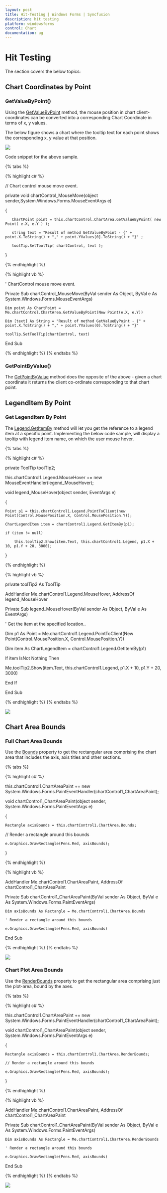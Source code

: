 ```yaml
---
layout: post
title: Hit-Testing | Windows Forms | Syncfusion
description: hit testing
platform: windowsforms
control: Chart
documentation: ug
---
```


# Hit Testing

The section covers the below topics:

## Chart Coordinates by Point

### GetValueByPoint()

Using the [GetValueByPoint](https://help.syncfusion.com/cr/cref_files/windowsforms/chart/Syncfusion.Chart.Base~Syncfusion.Windows.Forms.Chart.ChartArea~GetValueByPoint.html) method, the mouse position in chart client-coordinates can be converted into a corresponding Chart Coordinate in terms of x, y values.

The below figure shows a chart where the tooltip text for each point shows the corresponding x, y value at that position. 

![](Hit-Testing_images/Hit-Testing_img1.jpeg)

Code snippet for the above sample.

{% tabs %}  

{% highlight c# %}

// Chart control mouse move event.

private void chartControl_MouseMove(object sender,System.Windows.Forms.MouseEventArgs e)  

{

       ChartPoint point = this.chartControl.ChartArea.GetValueByPoint( new Point( e.X, e.Y ) );

       string text = "Result of method GetValueByPoint - {" + point.X.ToString() + "," + point.YValues[0].ToString() + "}" ;

       toolTip.SetToolTip( chartControl, text );

}

{% endhighlight %}

{% highlight vb %}

' ChartControl mouse move event.

Private Sub chartControl_MouseMove(ByVal sender As Object, ByVal e As System.Windows.Forms.MouseEventArgs)

    Dim point As ChartPoint = Me.chartControl.ChartArea.GetValueByPoint(New Point(e.X, e.Y))

    Dim [text] As String = "Result of method GetValueByPoint - {" + point.X.ToString() + "," + point.YValues(0).ToString() + "}" 

    toolTip.SetToolTip(chartControl, text)

End Sub

{% endhighlight %}
{% endtabs %}

### GetPointByValue()

The [GetPointByValue](https://help.syncfusion.com/cr/cref_files/windowsforms/chart/Syncfusion.Chart.Base~Syncfusion.Windows.Forms.Chart.ChartArea~GetPointByValue.html) method does the opposite of the above - given a chart coordinate it returns the client co-ordinate corresponding to that chart point.

## LegendItem By Point

### Get LegendItem By Point

The [Legend.GetItemBy](https://help.syncfusion.com/cr/cref_files/windowsforms/chart/Syncfusion.Chart.Windows~Syncfusion.Windows.Forms.Chart.ChartLegend~GetItemBy.html) method will let you get the reference to a legend item at a specific point. Implementing the below code sample, will display a tooltip with legend item name, on which the user mouse hover. 

{% tabs %}  

{% highlight c# %}

private ToolTip toolTip2;

this.chartControl1.Legend.MouseHover += new MouseEventHandler(legend_MouseHover);

void legend_MouseHover(object sender, EventArgs e)

{

    Point p1 = this.chartControl1.Legend.PointToClient(new Point(Control.MousePosition.X, Control.MousePosition.Y));

    ChartLegendItem item = chartControl1.Legend.GetItemBy(p1);

    if (item != null)

        this.toolTip2.Show(item.Text, this.chartControl1.Legend, p1.X + 10, p1.Y + 20, 3000);

}

{% endhighlight %}

{% highlight vb %}

private toolTip2 As ToolTip

AddHandler Me.chartControl1.Legend.MouseHover, AddressOf legend_MouseHover

Private Sub legend_MouseHover(ByVal sender As Object, ByVal e As EventArgs)

' Get the item at the specified location..

Dim p1 As Point = Me.chartControl1.Legend.PointToClient(New Point(Control.MousePosition.X, Control.MousePosition.Y))

Dim item As ChartLegendItem = chartControl1.Legend.GetItemBy(p1)    

If item IsNot Nothing Then

Me.toolTip2.Show(item.Text, this.chartControl1.Legend, p1.X + 10, p1.Y + 20, 3000)

End If

End Sub

{% endhighlight %}
{% endtabs %}

![](Hit-Testing_images/Hit-Testing_img2.jpeg)

## Chart Area Bounds

### Full Chart Area Bounds

Use the [Bounds](https://help.syncfusion.com/cr/cref_files/windowsforms/chart/Syncfusion.Chart.Base~Syncfusion.Windows.Forms.Chart.ChartArea~Bounds.html) property to get the rectangular area comprising the chart area that includes the axis, axis titles and other sections.

{% tabs %}  

{% highlight c# %}

this.chartControl1.ChartAreaPaint += new System.Windows.Forms.PaintEventHandler(chartControl1_ChartAreaPaint);

void chartControl1_ChartAreaPaint(object sender, System.Windows.Forms.PaintEventArgs e)

{

    Rectangle axisBounds = this.chartControl1.ChartArea.Bounds;

   // Render a rectangle around this bounds

    e.Graphics.DrawRectangle(Pens.Red, axisBounds);

}


{% endhighlight %}

{% highlight vb %}

AddHandler Me.chartControl1.ChartAreaPaint, AddressOf chartControl1_ChartAreaPaint

Private Sub chartControl1_ChartAreaPaint(ByVal sender As Object, ByVal e As System.Windows.Forms.PaintEventArgs)

    Dim axisBounds As Rectangle = Me.chartControl1.ChartArea.Bounds

    ' Render a rectangle around this bounds

    e.Graphics.DrawRectangle(Pens.Red, axisBounds)

End Sub

{% endhighlight %}
{% endtabs %}

![](Hit-Testing_images/Hit-Testing_img3.jpeg)

### Chart Plot Area Bounds

Use the [RenderBounds](https://help.syncfusion.com/cr/cref_files/windowsforms/chart/Syncfusion.Chart.Base~Syncfusion.Windows.Forms.Chart.ChartArea~RenderBounds.html) property to get the rectangular area comprising just the plot-area, bound by the axes.

{% tabs %}  

{% highlight c# %}

this.chartControl1.ChartAreaPaint += new System.Windows.Forms.PaintEventHandler(chartControl1_ChartAreaPaint);

void chartControl1_ChartAreaPaint(object sender, System.Windows.Forms.PaintEventArgs e)

{

    Rectangle axisBounds = this.chartControl1.ChartArea.RenderBounds;

    // Render a rectangle around this bounds

    e.Graphics.DrawRectangle(Pens.Red, axisBounds);

}

{% endhighlight %}

{% highlight vb %}

AddHandler Me.chartControl1.ChartAreaPaint, AddressOf chartControl1_ChartAreaPaint

Private Sub chartControl1_ChartAreaPaint(ByVal sender As Object, ByVal e As System.Windows.Forms.PaintEventArgs)

    Dim axisBounds As Rectangle = Me.chartControl1.ChartArea.RenderBounds

    ' Render a rectangle around this bounds

    e.Graphics.DrawRectangle(Pens.Red, axisBounds)

End Sub

{% endhighlight %}
{% endtabs %}

![](Hit-Testing_images/Hit-Testing_img4.jpeg)
